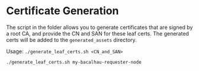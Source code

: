 # Certificate Generation

The script in the folder allows you to generate certificates that are signed by a root CA, and provide the
CN and SAN for these leaf certs. The generated certs will be added to the `generated_assets` directory.

Usage: `./generate_leaf_certs.sh <CN_and_SAN>`
```shell
./generate_leaf_certs.sh my-bacalhau-requester-node
```
